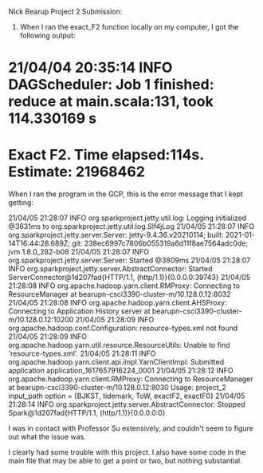 Nick Bearup
Project 2 Submission:

1) When I ran the exact_F2 function locally on my computer, I got the following output:

21/04/04 20:35:14 INFO DAGScheduler: Job 1 finished: reduce at main.scala:131, took 114.330169 s
==================================
Exact F2. Time elapsed:114s. Estimate: 21968462
==================================

When I ran the program in the GCP, this is the error message that I kept getting:

21/04/05 21:28:07 INFO org.sparkproject.jetty.util.log: Logging initialized @3631ms to org.sparkproject.jetty.util.log.Slf4jLog
21/04/05 21:28:07 INFO org.sparkproject.jetty.server.Server: jetty-9.4.36.v20210114; built: 2021-01-14T16:44:28.689Z; git: 238ec6997c7806b055319a6d11f8ae7564adc0de; jvm 1.8.0_282-b08
21/04/05 21:28:07 INFO org.sparkproject.jetty.server.Server: Started @3809ms
21/04/05 21:28:07 INFO org.sparkproject.jetty.server.AbstractConnector: Started ServerConnector@1d207fad{HTTP/1.1, (http/1.1)}{0.0.0.0:39743}
21/04/05 21:28:08 INFO org.apache.hadoop.yarn.client.RMProxy: Connecting to ResourceManager at bearupn-csci3390-cluster-m/10.128.0.12:8032
21/04/05 21:28:08 INFO org.apache.hadoop.yarn.client.AHSProxy: Connecting to Application History server at bearupn-csci3390-cluster-m/10.128.0.12:10200
21/04/05 21:28:09 INFO org.apache.hadoop.conf.Configuration: resource-types.xml not found
21/04/05 21:28:09 INFO org.apache.hadoop.yarn.util.resource.ResourceUtils: Unable to find 'resource-types.xml'.
21/04/05 21:28:11 INFO org.apache.hadoop.yarn.client.api.impl.YarnClientImpl: Submitted application application_1617657916224_0001
21/04/05 21:28:12 INFO org.apache.hadoop.yarn.client.RMProxy: Connecting to ResourceManager at bearupn-csci3390-cluster-m/10.128.0.12:8030
Usage: project_2 input_path option = {BJKST, tidemark, ToW, exactF2, exactF0} 
21/04/05 21:28:14 INFO org.sparkproject.jetty.server.AbstractConnector: Stopped Spark@1d207fad{HTTP/1.1, (http/1.1)}{0.0.0.0:0}

I was in contact with Professor Su extensively, and couldn't seem to figure out what the issue was.

I clearly had some trouble with this project. I also have some code in the main file that may be able to get a point or two, but nothing substantial.
